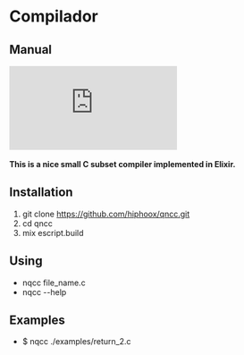 # Compilador 
## Manual

![Manual](https://github.com/hiphoox/c202-risc/blob/master/Manual.pdf)











**This is a nice small C subset compiler implemented in Elixir.**

## Installation

1. git clone https://github.com/hiphoox/qncc.git
2. cd qncc
3. mix escript.build

## Using

- nqcc file_name.c
- nqcc --help

## Examples
- $ nqcc ./examples/return_2.c
